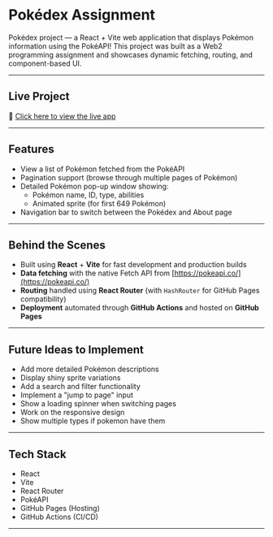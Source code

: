 # Pokédex Assignment

Pokédex project — a React + Vite web application that displays Pokémon information using the PokéAPI!
This project was built as a Web2 programming assignment and showcases dynamic fetching, routing, and component-based UI.

---

## Live Project

🔗 [Click here to view the live app](https://richardzik.github.io/Pokedex-WEB2-Assignment/)

---

## Features

- View a list of Pokémon fetched from the PokéAPI
- Pagination support (browse through multiple pages of Pokémon)
- Detailed Pokémon pop-up window showing:
  - Pokémon name, ID, type, abilities
  - Animated sprite (for first 649 Pokémon)
- Navigation bar to switch between the Pokédex and About page

---

## Behind the Scenes

- Built using **React** + **Vite** for fast development and production builds
- **Data fetching** with the native Fetch API from [https://pokeapi.co/](https://pokeapi.co/)
- **Routing** handled using **React Router** (with `HashRouter` for GitHub Pages compatibility)
- **Deployment** automated through **GitHub Actions** and hosted on **GitHub Pages**

---

## Future Ideas to Implement

- Add more detailed Pokémon descriptions 
- Display shiny sprite variations
- Add a search and filter functionality 
- Implement a "jump to page" input
- Show a loading spinner when switching pages
- Work on the responsive design
- Show multiple types if pokemon have them


---

## Tech Stack

- React
- Vite
- React Router
- PokéAPI
- GitHub Pages (Hosting)
- GitHub Actions (CI/CD)

---

